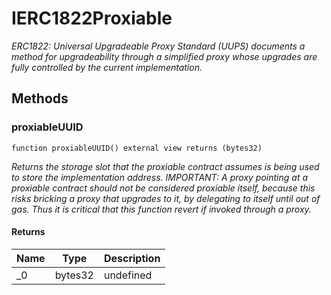 # IERC1822Proxiable







*ERC1822: Universal Upgradeable Proxy Standard (UUPS) documents a method for upgradeability through a simplified proxy whose upgrades are fully controlled by the current implementation.*

## Methods

### proxiableUUID

```solidity
function proxiableUUID() external view returns (bytes32)
```



*Returns the storage slot that the proxiable contract assumes is being used to store the implementation address. IMPORTANT: A proxy pointing at a proxiable contract should not be considered proxiable itself, because this risks bricking a proxy that upgrades to it, by delegating to itself until out of gas. Thus it is critical that this function revert if invoked through a proxy.*


#### Returns

| Name | Type | Description |
|---|---|---|
| _0 | bytes32 | undefined |




